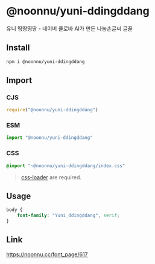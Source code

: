# @noonnu/yuni-ddingddang
유니 띵땅띵땅 - 네이버 클로바 AI가 만든 나눔손글씨 글꼴

## Install
```sh
npm i @noonnu/yuni-ddingddang
```
## Import
### CJS
```js
require("@noonnu/yuni-ddingddang")
```
### ESM
```js
import "@noonnu/yuni-ddingddang"
```
### CSS 
```css
@import "~@noonnu/yuni-ddingddang/index.css"
```
> [css-loader](https://github.com/webpack-contrib/css-loader) are required.

## Usage
```css
body {
    font-family: "Yuni_ddingddang", serif;
}
```

## Link
https://noonnu.cc/font_page/617